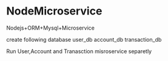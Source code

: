 # NodeMicroservice
Nodejs+ORM+Mysql+Microservice

create following database
user_db
account_db
transaction_db

Run User,Account and Tranasction misroservice separetly
